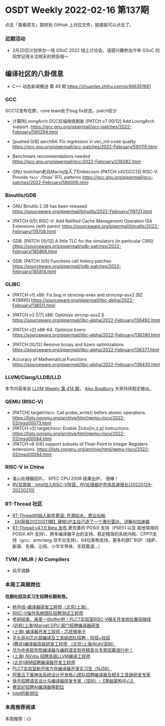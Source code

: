 # OSDT Weekly 2022-02-16 第137期

点击「查看原文」跳转到 GitHub 上对应文件，链接就可以点击了。

### 近期活动

- 2月20日计划举办一场 GSoC 2022 线上讨论会，请感兴趣参加今年 GSoC 的同学记得关注明天的预告哦～

## 编译社区的八卦信息

- C++ 动态新闻推送 第 49 期
  https://zhuanlan.zhihu.com/p/466351661

### GCC

GCC12发布在即，core team处于bug fix状态，patch较少

- 计算所LoongArch GCC后端继续刷新
  [PATCH v7 00/12] Add LoongArch support.
  https://gcc.gnu.org/pipermail/gcc-patches/2022-February/590294.html

- [pushed 0/8] aarch64: Fix regression in vec_init code quality
  https://gcc.gnu.org/pipermail/gcc-patches/2022-February/590115.html

- Benchmark recommendations needed
  https://gcc.gnu.org/pipermail/gcc/2022-February/238282.html

- GNU toolchain老兵Maciej加入了Embecosm
  [PATCH v4][GCC13] RISC-V: Provide `fmin'/`fmax' RTL patterns
  https://gcc.gnu.org/pipermail/gcc-patches/2022-February/590006.html

### Binutils/GDB

- GNU Binutils 2.38 has been released
  https://sourceware.org/pipermail/binutils/2022-February/119721.html

- [PATCH 0/5] RISC-V: Add Ratified Cache Management Operation ISA Extensions (with paren)
  https://sourceware.org/pipermail/binutils/2022-February/119708.html

- GDB: [PATCH 00/12] A little TLC for the simulators (in particular CRIS)
  https://sourceware.org/pipermail/gdb-patches/2022-February/185868.html

- GDB: [PATCH 0/5] Functions call history patches
  https://sourceware.org/pipermail/gdb-patches/2022-February/185814.html


### GLIBC

- [PATCH v1] x86: Fix bug in strncmp-evex and strncmp-avx2 [BZ #28895]
  https://sourceware.org/pipermail/libc-alpha/2022-February/136511.html

- [PATCH v3 5/7] x86: Optimize strcmp-avx2.S
  https://sourceware.org/pipermail/libc-alpha/2022-February/136492.html

- [PATCH v2] x86-64: Optimize bzero
  https://sourceware.org/pipermail/libc-alpha/2022-February/136390.html

- [PATCH 00/12] Remove bcopy and bzero optimizations
  https://sourceware.org/pipermail/libc-alpha/2022-February/136377.html

- Accuracy of Mathematical Functions
  https://sourceware.org/pipermail/libc-alpha/2022-February/136430.html

### LLVM/Clang/LLDB/LLD

本节内容来自 [LLVM Weekly 第 414 期](http://llvmweekly.org/issue/414)，
[Alex Bradbury](https://www.linkedin.com/in/alex-bradbury/) 大哥持续稳定输出。

### QEMU (RISC-V)

- [PATCH] target/riscv: Call probe_write() before atomic operations.
  https://lists.nongnu.org/archive/html/qemu-riscv/2022-02/msg00073.html
- [PATCH v3] target/riscv: Enable Zicbo[m,z,p] instructions.
  https://lists.nongnu.org/archive/html/qemu-riscv/2022-02/msg00084.html
- [PATCH v6 0/6] support subsets of Float-Point in Integer Registers extensions.
  https://lists.nongnu.org/archive/html/qemu-riscv/2022-02/msg00094.html

### RISC-V in China

- 香山处理器回片， SPEC CPU 2006 结果出炉， 很棒！
- [RV双周报：Intel加入RISC-V阵营，RV处理器IP市场高速增长(20220129-20220210)](https://mp.weixin.qq.com/s/U4awf30j1VsXCt-uLa94Kw)

### RT-Thread 社区

- [RT-Thread创始人新年寄语: 开源如水、商业似船](https://mp.weixin.qq.com/s/q1eSyMeZXDkgO27nNmmE9Q)
- [【AI简报20220211期】硬核UP主自己造了一个激光雷达、详解AI加速器](https://mp.weixin.qq.com/s/ZiiHx8l_BtXsoo5ZCjUrJA)
- [RT-Thread v4.1.0 Beta 发布](https://mp.weixin.qq.com/s/FhKJ25ydIvbLW4oi2nAeLA),更完善的 POSIX 支持（PSE51 以及 其他常用的POSIX API 支持）、跨多编译器平台的支持、稳定精简的系统内核、CPP11支持（gcc、armclang 双平台支持）、64位架构支持，更多的原厂BSP（瑞萨、新唐、先楫、沁恒、小华半导体、东软载波...）


### TVM / MLIR / AI Compilers

- 风平浪静

### 本周工具链岗位

**往期社招及实习生招聘长期有效。**

- [地平线-编译器研发工程师（北京/上海）](https://mp.weixin.qq.com/s/MYObl7iWIbyrTz9hCmKWYA)
- [RISC-V操作系统团队招聘测试工程师](https://mp.weixin.qq.com/s/inLFS4pI1F74m_oJ2I7xjQ)
- [考研结束，来拿一份offer吧！PLCT实验室RISC-V相关开发岗位春招继续](https://mp.weixin.qq.com/s/PWV5akv5kw3iOuHb-uSNrQ)
- [(远程/上海)Marvell DPU 部门招聘编译器研发](https://mp.weixin.qq.com/s/B6JjAhF3TZjezD1tjYHDaw)
- [(上海) 编译器开发工程师 - 芯旺微电子](https://mp.weixin.qq.com/s/nqe1-7qffnc0CaejYkpKyw)
- [平头哥AI芯片部编译及工具链团队招聘 - 校招+社招](https://mp.weixin.qq.com/s/kARbXtJotRPCNMrV-yOanA)
- [(腾讯)编译器高级研发工程师 （北京/上海/杭州/深圳）](https://mp.weixin.qq.com/s/DF-2qmHmpKZtJ1djHXM1Ug)
- [华为中央软件院编译器与编程语言软件精英与专家招募进行中！](https://mp.weixin.qq.com/s/VshbvWegM3eCdgK9d6v46A)
- [(上海) NVidia 招聘高级LLVM编译工程师](https://mp.weixin.qq.com/s/y6UmneY-UvzyhEvyCaoyEg)
- [(北京)IBM招聘编译器开发工程师](https://mp.weixin.qq.com/s/B_d1gjyrgncevOGWnV_Jfw)
- [PLCT实验室新开放方舟编译器开发实习生（NJ56）](https://mp.weixin.qq.com/s/lPp5RvjYhpDIGsp-luLzKQ)
- [阿里云下属神龙系统设计开发核心团队招聘编译器及相关工具链研发专家](https://mp.weixin.qq.com/s/h3ELBXBHfNjZCyCRixqnOQ)
- [快手招聘语言设计与编译器研发专家（深圳）-【基础架构中心】](https://mp.weixin.qq.com/s/QTWnlaBFtWQ3YThHJSIhbA)
- [寒武纪招聘AI编译器等职位](https://mp.weixin.qq.com/s/LWpDXEA2rJ1wx9mr8XoWxw)
- [Intel的新岗位](https://mp.weixin.qq.com/s/xs-deMCI4ob7WX0vIRZMZw)

### 本周推荐阅读

本周推荐：《》
